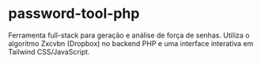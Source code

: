 # password-tool-php
Ferramenta full-stack para geração e análise de força de senhas. Utiliza o algoritmo Zxcvbn (Dropbox) no backend PHP e uma interface interativa em Tailwind CSS/JavaScript.
